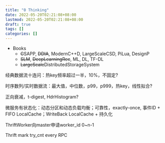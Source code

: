 ```yaml
---
title: "0 Thinking"
date: 2022-05-20T02:21:08+08:00
lastmod: 2022-05-20T02:21:08+08:00
draft: true
tags: []
categories: []
---
```

- Books
  - ~~C~~SAPP, ~~DDIA~~, ModernC++D, LargeScaleCSD, PiLua, DesignP
  - ~~SLM~~, ~~DeepLearningRec~~, ML, DL, TF-DL
  - ~~LargeScale~~DistributedStorageSystem


经典数据流十连问：热key频率超过一半，10%，不固定?  

时序数列/实时数据流：最大值，中位数，p99，p999，热key，线性拟合?  

正向衰减，t-digest, HdrHistogram?  

微服务有状态化：动态分区和动态负载均衡；可靠性，exactly-once, 事件ID + FIFO LocalCache；WriteBack LocalCache + 持久化  

ThriftWorker向master申请worker_id 0~n-1  

Thrift mark try_cnt every RPC  

